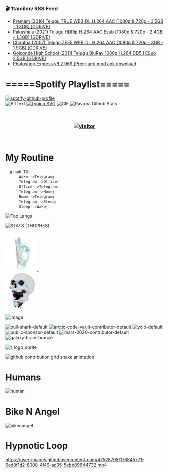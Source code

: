 ### 🎬 1tamilmv RSS Feed

<!-- BLOG-POST-LIST:START -->
- [Premam &lpar;2016&rpar; Telugu TRUE WEB DL H.264 AAC [1080p &amp; 720p - 3.5GB - 1.3GB] [GDRIVE]](https://www.1tamilmv.space/index.php?/forums/topic/165004-premam-2016-telugu-true-web-dl-h264-aac-1080p-720p-35gb-13gb-gdrive/&do=findComment&comment=329797)
- [Pakashala &lpar;2021&rpar; Telugu HDRip H.264 AAC Esub [1080p &amp; 720p - 2.4GB - 1.3GB] [GDRIVE]](https://www.1tamilmv.space/index.php?/forums/topic/165003-pakashala-2021-telugu-hdrip-h264-aac-esub-1080p-720p-24gb-13gb-gdrive/&do=findComment&comment=329796)
- [Chirutha &lpar;2007&rpar; Telugu ZEE5 WEB DL H.264 AAC [1080p &amp; 720p - 3GB - 1.9GB] [GDRIVE]](https://www.1tamilmv.space/index.php?/forums/topic/165002-chirutha-2007-telugu-zee5-web-dl-h264-aac-1080p-720p-3gb-19gb-gdrive/&do=findComment&comment=329795)
- [Golconda High School &lpar;2011&rpar; Telugu BluRay 1080p H.264 DD5.1 ESub 2.5GB [GDRIVE]](https://www.1tamilmv.space/index.php?/forums/topic/165001-golconda-high-school-2011-telugu-bluray-1080p-h264-dd51-esub-25gb-gdrive/&do=findComment&comment=329794)
- [Photoshop Express v8.2.969 [Premium] mod apk download](https://www.1tamilmv.space/index.php?/forums/topic/165000-photoshop-express-v82969-premium-mod-apk-download/&do=findComment&comment=329793)
<!-- BLOG-POST-LIST:END -->

# =====Spotify Playlist=====
[![spotify-github-profile](https://spotify-github-profile.vercel.app/api/view?uid=31rfzgmuvvewegdlxvlev4ynz4vu&cover_image=true&theme=default&bar_color=53b14f&bar_color_cover=true)](https://ravana69.github.io/rss)
</br>
![Alt text](https://spotify-recently-played-readme.vercel.app/api?user=31rfzgmuvvewegdlxvlev4ynz4vu)
[![Typing SVG](https://readme-typing-svg.herokuapp.com?color=%2336BCF7&center=true&vCenter=true&multiline=true&height=81&lines=I+AM+RAVANA;CONTACT+ME+ON+TELEGRAM%3A+%40R4V4N4)](https://git.io/typing-svg)
<img align="centre" height="400px" width="490px" alt="GIF" src="https://github.com/ravana69/ravana69/blob/master/rvm.gif" />
![Ravana Github Stats](https://github-readme-stats.vercel.app/api?username=ravana69&&show_icons=true&theme=radical)

<br />
<h3 align="center"> <a href="https://t.me/r4v4n4"><img src="https://profile-counter.glitch.me/ravana69/count.svg" alt="visitor" width="600"></a> </h3>
</br>

<H1>My Routine</H1>

```mermaid
  graph TD;
      Wake-->Telegram;
      Telegram-->Office;
      Office-->Telegram;
      Telegram-->Home;
      Home-->Telegram;
      Telegram-->Sleep;
      Sleep-->Wake;
```
![Top Langs](https://github-readme-stats.vercel.app/api/top-langs/?username=ravana69&&show_icons=true&theme=radical)

![STATS (THOPHES)](https://github-profile-trophy.vercel.app/?username=ravana69&theme=gruvbox&margin-w=10&margin-h=15&column=8)
<br />
<p align="left">
    <a href="#">
        <img width="20%" src="./assets/images/hand.gif" alt="" />
    </a>
    <a href="#">
        <img width="59%" src="./assets/images/spacer.png" alt="" >
    </a>
    <a href="#">
        <img width="20%" src="./assets/images/skull.gif" alt="" />
    </a>
</p>


![image](https://user-images.githubusercontent.com/47528708/175298537-0623dc00-7b1a-4ec1-b5b1-71768763a234.png)

<img width="148" alt="pull-shark-default" src="https://user-images.githubusercontent.com/47528708/176419715-70981865-4dc6-489a-8a1a-06842db67b15.gif"> <img width="148" alt="arctic-code-vault-contributor-default" src="https://user-images.githubusercontent.com/47528708/175267501-e1fbbb8f-c2b2-4882-b865-2ac4debef26c.png"> <img width="148" alt="yolo-default" src="https://user-images.githubusercontent.com/47528708/175267654-281a1880-1129-4b7b-bf2f-de5dd2bc5afa.png"> <img width="148" alt="public-sponsor-default" src="https://user-images.githubusercontent.com/47528708/175268448-2e78cc75-fb25-4d76-bd22-7df520446b45.png"> <img width="148" alt="mars-2020-contributor-default" src="https://user-images.githubusercontent.com/47528708/175268475-de6d987a-3be9-4353-86a5-23b422559355.png"> <img width="148" alt="galaxy-brain-bronze" src="https://user-images.githubusercontent.com/47528708/176419717-e2fdca8b-0fdc-47dd-9511-a7ff52178a33.gif">

![t_logo_sprite](https://user-images.githubusercontent.com/47528708/175293007-21ff1792-1fca-4be3-bcae-12fdc3aa414f.svg)

![github contribution grid snake animation](https://raw.githubusercontent.com/ravana69/ravana69/output/github-contribution-grid-snake-dark.svg#gh-dark-mode-only)

# Humans
<img width="170" alt="human" src="https://user-images.githubusercontent.com/47528708/176413829-c142d478-1c96-4c3c-a2a4-2dd35374c335.gif">

# Bike N Angel
<img width="170" alt="bikenangel" src="https://user-images.githubusercontent.com/47528708/176616968-3a44f91e-8016-477c-9bb5-c4689a1adbee.gif">

# Hypnotic Loop

https://user-images.githubusercontent.com/47528708/176845771-6ad8f1d2-8008-4f49-ac35-5ebb89644732.mp4


